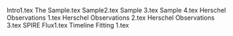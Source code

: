 Intro1.tex
The Sample.tex
Sample2.tex
Sample 3.tex
Sample 4.tex
Herschel Observations 1.tex
Herschel Observations 2.tex
Herschel Observations 3.tex
SPIRE Flux1.tex
Timeline Fitting 1.tex
